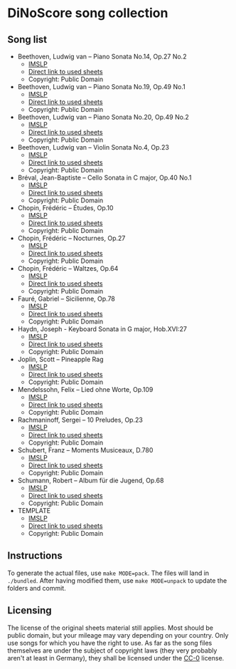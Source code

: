 # DiNoScore song collection

## Song list

- Beethoven, Ludwig van – Piano Sonata No.14, Op.27 No.2
	- [IMSLP](https://imslp.org/wiki/Piano_Sonata_No.14%2C_Op.27_No.2_(Beethoven%2C_Ludwig_van))
	- [Direct link to used sheets](https://ks.imslp.net/files/imglnks/usimg/1/19/IMSLP51726-PMLP01458-Beethoven_Werke_Breitkopf_Serie_16_No_137_Op_27_No_2.pdf)
	- Copyright: Public Domain
- Beethoven, Ludwig van – Piano Sonata No.19, Op.49 No.1
	- [IMSLP](https://imslp.org/wiki/Piano_Sonata_No.19%2C_Op.49_No.1_(Beethoven%2C_Ludwig_van))
	- [Direct link to used sheets](https://ks4.imslp.info/files/imglnks/usimg/c/c8/IMSLP51743-PMLP01471-Beethoven_Werke_Breitkopf_Serie_16_No_142_Op_49_No_1.pdf)
	- Copyright: Public Domain
- Beethoven, Ludwig van – Piano Sonata No.20, Op.49 No.2
	- [IMSLP](https://imslp.org/wiki/Piano_Sonata_No.20,_Op.49_No.2_(Beethoven,_Ludwig_van))
	- [Direct link to used sheets](https://ks4.imslp.info/files/imglnks/usimg/e/ee/IMSLP51745-PMLP01473-Beethoven_Werke_Breitkopf_Serie_16_No_143_Op_49_No_2.pdf)
	- Copyright: Public Domain
- Beethoven, Ludwig van – Violin Sonata No.4, Op.23
	- [IMSLP](https://imslp.org/wiki/Violin_Sonata_No.4,_Op.23_(Beethoven,_Ludwig_van))
	- [Direct link to used sheets](https://ks4.imslp.info/files/imglnks/usimg/8/8e/IMSLP256451-PMLP09077-Beethoven_-_Sonata_No4_Op23_in_Am_(Alard_Franchomme_Diemer)_for_Cello_and_Piano_PNO.pdf)
	- Copyright: Public Domain
- Bréval, Jean-Baptiste – Cello Sonata in C major, Op.40 No.1
	- [IMSLP](https://imslp.org/wiki/Cello_Sonata_in_C_major%2C_Op.40_No.1_(Br%C3%A9val%2C_Jean-Baptiste))
	- [Direct link to used sheets](https://ks.imslp.net/files/imglnks/usimg/7/7f/IMSLP513469-PMLP35969-Breval_C.pdf)
	- Copyright: Public Domain
- Chopin, Frédéric – Études, Op.10
	- [IMSLP](https://imslp.org/wiki/%C3%89tudes%2C_Op.10_(Chopin%2C_Fr%C3%A9d%C3%A9ric))
	- [Direct link to used sheets](https://ks.imslp.info/files/imglnks/usimg/7/7a/IMSLP37119-PMLP01969-Chopin_Klavierwerke_Band_2_Peters_Op.10_600dpi.pdf)
	- Copyright: Public Domain
- Chopin, Frédéric – Nocturnes, Op.27
	- [IMSLP](https://imslp.org/wiki/Nocturnes,_Op.27_(Chopin,_Fr%C3%A9d%C3%A9ric))
	- [Direct link to used sheets](https://ks4.imslp.info/files/imglnks/usimg/a/a3/IMSLP113999-PMLP02305-FChopin_Nocturnes,_Op.27_BH4.pdf)
	- Copyright: Public Domain
- Chopin, Frédéric – Waltzes, Op.64
	- [IMSLP](https://imslp.org/wiki/Waltzes,_Op.64_(Chopin,_Fr%C3%A9d%C3%A9ric))
	- [Direct link to used sheets](https://ks4.imslp.info/files/imglnks/usimg/8/8b/IMSLP80377-PMLP02373-Chopin_Valses_Durand_9709_Op_64_filter.pdf)
	- Copyright: Public Domain
- Fauré, Gabriel – Sicilienne, Op.78
	- [IMSLP](https://imslp.org/wiki/Sicilienne%2C_Op.78_(Faur%C3%A9%2C_Gabriel))
	- [Direct link to used sheets](https://ks4.imslp.info/files/imglnks/usimg/c/cc/IMSLP21224-PMLP20764-Faure_-_Sicilienne_Op.78_cello_and_piano_(clean).pdf)
	- Copyright: Public Domain
- Haydn, Joseph - Keyboard Sonata in G major, Hob.XVI:27
	- [IMSLP](https://ks4.imslp.info/files/imglnks/usimg/e/ea/IMSLP471786-PMLP01703-101_IMSLP457529-PMLP743656-msonaten12hayd.pdf)
	- [Direct link to used sheets](https://ks4.imslp.info/files/imglnks/usimg/e/ea/IMSLP471786-PMLP01703-101_IMSLP457529-PMLP743656-msonaten12hayd.pdf)
	- Copyright: Public Domain
- Joplin, Scott – Pineapple Rag
	- [IMSLP](https://imslp.org/wiki/Pine_Apple_Rag_(Joplin%2C_Scott))
	- [Direct link to used sheets](https://www.mutopiaproject.org/ftp/JoplinS/PineappleRag/PineappleRag-let.pdf)
	- Copyright: Public Domain
- Mendelssohn, Felix – Lied ohne Worte, Op.109
	- [IMSLP](https://imslp.org/wiki/Lied_ohne_Worte%2C_Op.109_(Mendelssohn%2C_Felix))
	- [Direct link to used sheets](https://ks4.imslp.info/files/imglnks/usimg/a/ac/IMSLP52129-PMLP71319-Mendelssohn_Op_109.pdf)
	- Copyright: Public Domain
- Rachmaninoff, Sergei – 10 Preludes, Op.23
	- [IMSLP](https://imslp.org/wiki/10_Preludes,_Op.23_(Rachmaninoff,_Sergei))
	- [Direct link to used sheets](https://ks4.imslp.info/files/imglnks/usimg/c/c9/IMSLP105592-PMLP02017-Rachmaninov_-_23_-_10_Preludes_(ed.Gutheil).pdf)
	- Copyright: Public Domain
- Schubert, Franz – Moments Musiceaux, D.780
	- [IMSLP](https://imslp.org/wiki/Moments_musicaux,_D.780_(Schubert,_Franz))
	- [Direct link to used sheets](https://ks.imslp.net/files/imglnks/usimg/6/68/IMSLP53594-PMLP02066-Schubert_Werke_Breitkopf_Serie_11_No_111_Op_94.pdf)
	- Copyright: Public Domain
- Schumann, Robert – Album für die Jugend, Op.68
	- [IMSLP](https://imslp.org/wiki/Album_f%C3%BCr_die_Jugend%2C_Op.68_(Schumann%2C_Robert))
	- [Direct link to used sheets](https://ks4.imslp.info/files/imglnks/usimg/9/90/IMSLP271961-PMLP02707-Schumann,_Robert_Werke_Breitkopf_Gregg_Serie_7_Band_5_RS_67_Op_68_scan.pdf)
	- Copyright: Public Domain
- TEMPLATE
	- [IMSLP]()
	- [Direct link to used sheets]()
	- Copyright: Public Domain


## Instructions

To generate the actual files, use `make MODE=pack`. The files will land in `./bundled`. After having modified them, use `make MODE=unpack` to update the folders and commit.


## Licensing

The license of the original sheets material still applies. Most should be public domain, but your mileage may vary depending on your country. Only use songs for which you have the right to use.
As far as the song files themselves are under the subject of copyright laws (they very probably aren't at least in Germany), they shall be licensed under the [CC-0](https://creativecommons.org/publicdomain/zero/1.0/) license.

